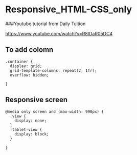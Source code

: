 # Responsive_HTML-CSS_only

###Youtube tutorial from Daily Tuition 

https://www.youtube.com/watch?v=R8IDaR05DC4

## To add colomn 

```
.container {
  display: grid;
  grid-template-columns: repeat(2, 1fr);
  overflow: hidden;

}
```

## Responsive screen

```
@media only screen and (max-width: 990px) { 
  .view {
    display: none;
  }
  .tablet-view {
    display: block;
  }

}
```